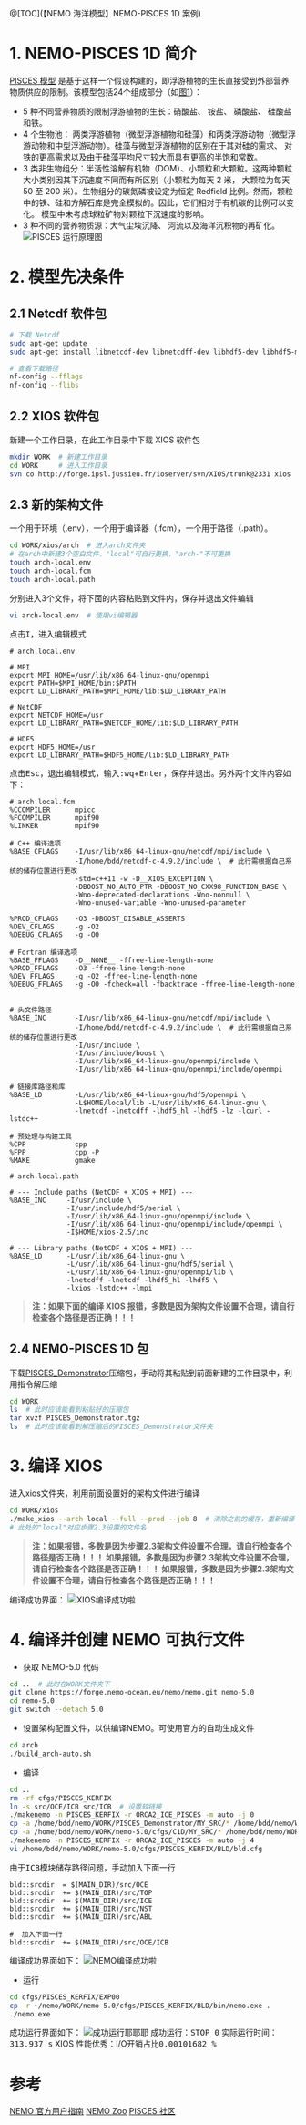 ﻿@[TOC](【NEMO 海洋模型】NEMO-PISCES 1D 案例)
# 1. NEMO-PISCES 1D 简介
[PISCES 模型](https://zenodo.org/records/7139521)  是基于这样一个假设构建的，即浮游植物的生长直接受到外部营养物质供应的限制。该模型包括24个组成部分（如[图1](https://i-blog.csdnimg.cn/direct/fb04a7fa35f5452e9582d3ece5040e99.png#pic_center)）：

 - 5 种不同营养物质的限制浮游植物的生长：硝酸盐、 铵盐、 磷酸盐、 硅酸盐和铁。 
 - 4 个生物池： 两类浮游植物（微型浮游植物和硅藻）和两类浮游动物（微型浮游动物和中型浮游动物）。硅藻与微型浮游植物的区别在于其对硅的需求、 对铁的更高需求以及由于硅藻平均尺寸较大而具有更高的半饱和常数。
 - 3 类非生物组分：半活性溶解有机物（DOM）、小颗粒和大颗粒。这两种颗粒大小类别因其下沉速度不同而有所区别（小颗粒为每天 2 米， 大颗粒为每天 50 至 200 米）。生物组分的碳氮磷被设定为恒定 Redfield 比例。然而，颗粒中的铁、硅和方解石库是完全模拟的。因此，它们相对于有机碳的比例可以变化。 模型中未考虑球粒矿物对颗粒下沉速度的影响。
 - 3 种不同的营养物质源：大气尘埃沉降、 河流以及海洋沉积物的再矿化。 
![PISCES 运行原理图](https://i-blog.csdnimg.cn/direct/fb04a7fa35f5452e9582d3ece5040e99.png#pic_center)
# 2. 模型先决条件
## 2.1 Netcdf 软件包
```bash
# 下载 Netcdf
sudo apt-get update
sudo apt-get install libnetcdf-dev libnetcdff-dev libhdf5-dev libhdf5-mpi-dev

# 查看下载路径
nf-config --fflags
nf-config --flibs
```
## 2.2 XIOS 软件包
 新建一个工作目录，在此工作目录中下载 XIOS 软件包
```bash
mkdir WORK  # 新建工作目录
cd WORK     # 进入工作目录
svn co http://forge.ipsl.jussieu.fr/ioserver/svn/XIOS/trunk@2331 xios  # 下载XIOS
```
## 2.3 新的架构文件
一个用于环境（.env），一个用于编译器（.fcm），一个用于路径（.path）。
```bash
cd WORK/xios/arch  # 进入arch文件夹
# 在arch中新建3个空白文件，"local"可自行更换，"arch-"不可更换
touch arch-local.env
touch arch-local.fcm
touch arch-local.path
```
分别进入3个文件，将下面的内容粘贴到文件内，保存并退出文件编辑
```bash
vi arch-local.env  # 使用vi编辑器
```
点击<kbd>I</kbd>，进入编辑模式
```vi
# arch.local.env

# MPI
export MPI_HOME=/usr/lib/x86_64-linux-gnu/openmpi
export PATH=$MPI_HOME/bin:$PATH
export LD_LIBRARY_PATH=$MPI_HOME/lib:$LD_LIBRARY_PATH

# NetCDF
export NETCDF_HOME=/usr
export LD_LIBRARY_PATH=$NETCDF_HOME/lib:$LD_LIBRARY_PATH

# HDF5
export HDF5_HOME=/usr
export LD_LIBRARY_PATH=$HDF5_HOME/lib:$LD_LIBRARY_PATH
```
点击<kbd>Esc</kbd>，退出编辑模式，输入<kbd>:wq</kbd>+<kbd>Enter</kbd>，保存并退出。另外两个文件内容如下：

```vi
# arch.local.fcm
%CCOMPILER      mpicc
%FCOMPILER      mpif90
%LINKER         mpif90

# C++ 编译选项
%BASE_CFLAGS    -I/usr/lib/x86_64-linux-gnu/netcdf/mpi/include \
                -I/home/bdd/netcdf-c-4.9.2/include \  # 此行需根据自己系统的储存位置进行更改
                -std=c++11 -w -D__XIOS_EXCEPTION \
                -DBOOST_NO_AUTO_PTR -DBOOST_NO_CXX98_FUNCTION_BASE \
                -Wno-deprecated-declarations -Wno-nonnull \
                -Wno-unused-variable -Wno-unused-parameter

%PROD_CFLAGS    -O3 -DBOOST_DISABLE_ASSERTS
%DEV_CFLAGS     -g -O2
%DEBUG_CFLAGS   -g -O0

# Fortran 编译选项
%BASE_FFLAGS    -D__NONE__ -ffree-line-length-none
%PROD_FFLAGS    -O3 -ffree-line-length-none
%DEV_FFLAGS     -g -O2 -ffree-line-length-none
%DEBUG_FFLAGS   -g -O0 -fcheck=all -fbacktrace -ffree-line-length-none


# 头文件路径
%BASE_INC       -I/usr/lib/x86_64-linux-gnu/netcdf/mpi/include \
				-I/home/bdd/netcdf-c-4.9.2/include \  # 此行需根据自己系统的储存位置进行更改
                -I/usr/include \
                -I/usr/include/boost \
                -I/usr/lib/x86_64-linux-gnu/openmpi/include \
                -I/usr/lib/x86_64-linux-gnu/openmpi/include/openmpi

# 链接库路径和库
%BASE_LD        -L/usr/lib/x86_64-linux-gnu/hdf5/openmpi \
                -L$HOME/local/lib -L/usr/lib/x86_64-linux-gnu \
                -lnetcdf -lnetcdff -lhdf5_hl -lhdf5 -lz -lcurl -lstdc++

# 预处理与构建工具
%CPP            cpp
%FPP            cpp -P
%MAKE           gmake
```

```vi
# arch.local.path

# --- Include paths (NetCDF + XIOS + MPI) ---
%BASE_INC     -I/usr/include \
              -I/usr/include/hdf5/serial \
              -I/usr/lib/x86_64-linux-gnu/openmpi/include \
              -I/usr/lib/x86_64-linux-gnu/openmpi/include/openmpi \
              -I$HOME/xios-2.5/inc

# --- Library paths (NetCDF + XIOS + MPI) ---
%BASE_LD      -L/usr/lib/x86_64-linux-gnu \
              -L/usr/lib/x86_64-linux-gnu/hdf5/serial \
              -L/usr/lib/x86_64-linux-gnu/openmpi/lib \
              -lnetcdff -lnetcdf -lhdf5_hl -lhdf5 \
              -lxios -lstdc++ -lmpi
```

> **注：如果下面的编译 XIOS 报错，多数是因为架构文件设置不合理，请自行检查各个路径是否正确！！！**
## 2.4 NEMO-PISCES 1D 包
下载[PISCES_Demonstrator](https://zenodo.org/records/7139521/files/PISCES_Demonstrator.tgz?download=1)压缩包，手动将其粘贴到前面新建的工作目录中，利用指令解压缩
```bash
cd WORK
ls  # 此时应该能看到粘贴好的压缩包
tar xvzf PISCES_Demonstrator.tgz
ls  # 此时应该能看到解压缩后的PISCES_Demonstrator文件夹
```
# 3. 编译 XIOS
进入xios文件夹，利用前面设置好的架构文件进行编译
```bash
cd WORK/xios
./make_xios --arch local --full --prod --job 8  # 清除之前的缓存，重新编译
# 此处的"local"对应步骤2.3设置的文件名
```
> **注：如果报错，多数是因为步骤2.3架构文件设置不合理，请自行检查各个路径是否正确！！！
如果报错，多数是因为步骤2.3架构文件设置不合理，请自行检查各个路径是否正确！！！
如果报错，多数是因为步骤2.3架构文件设置不合理，请自行检查各个路径是否正确！！！**

编译成功界面：
![XIOS编译成功啦](https://i-blog.csdnimg.cn/direct/ca4eee9b607940f1ac1d05e4b04fb0ff.png#pic_center)
# 4. 编译并创建 NEMO 可执行文件

 - 获取 NEMO-5.0 代码
```bash
cd ..  # 此时在WORK文件夹下
git clone https://forge.nemo-ocean.eu/nemo/nemo.git nemo-5.0
cd nemo-5.0
git switch --detach 5.0
```
 - 设置架构配置文件，以供编译NEMO。可使用官方的自动生成文件
```bash
cd arch
./build_arch-auto.sh
```

 - 编译
```bash
cd ..
rm -rf cfgs/PISCES_KERFIX
ln -s src/OCE/ICB src/ICB  # 设置软链接
./makenemo -n PISCES_KERFIX -r ORCA2_ICE_PISCES -m auto -j 0
cp -a /home/bdd/nemo/WORK/PISCES_Demonstrator/MY_SRC/* /home/bdd/nemo/WORK/nemo-5.0/cfgs/PISCES_KERFIX/MY_SRC/
cp -a /home/bdd/nemo/WORK/nemo-5.0/cfgs/C1D/MY_SRC/* /home/bdd/nemo/WORK/nemo-5.0/cfgs/PISCES_KERFIX/MY_SRC/
./makenemo -n PISCES_KERFIX -r ORCA2_ICE_PISCES -m auto -j 4
vi /home/bdd/nemo/WORK/nemo-5.0/cfgs/PISCES_KERFIX/BLD/bld.cfg
```
由于<kbd>ICB</kbd>模块储存路径问题，手动加入下面一行
```vi
bld::srcdir  = $(MAIN_DIR)/src/OCE
bld::srcdir  += $(MAIN_DIR)/src/TOP
bld::srcdir  += $(MAIN_DIR)/src/ICE
bld::srcdir  += $(MAIN_DIR)/src/NST
bld::srcdir  += $(MAIN_DIR)/src/ABL

#  加入下面一行
bld::srcdir  += $(MAIN_DIR)/src/OCE/ICB
```
编译成功界面如下：
![NEMO编译成功啦](https://i-blog.csdnimg.cn/direct/b78e9a87c86f4171976395e2cdb20693.png#pic_center)
- 运行

```bash
cd cfgs/PISCES_KERFIX/EXP00
cp -r ~/nemo/WORK/nemo-5.0/cfgs/PISCES_KERFIX/BLD/bin/nemo.exe .
./nemo.exe
```
成功运行界面如下：
![成功运行耶耶耶](https://i-blog.csdnimg.cn/direct/7324c08b52014c63b9c9d460cafe92b6.png#pic_center)
成功运行：<kbd>STOP 0</kbd>
实际运行时间：<kbd>313.937 s</kbd>
XIOS 性能优秀：I/O开销占比<kbd>0.00101682 %</kbd>

# 参考
[NEMO 官方用户指南](https://sites.nemo-ocean.io/user-guide/install.html)
[NEMO Zoo](https://www.nemo-ocean.eu/nemo-zoo-demonstrators-and-tutorials/)
[PISCES 社区](https://www.pisces-community.org/)



